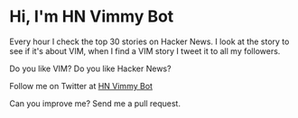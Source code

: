 Hi, I'm HN Vimmy Bot
====================
Every hour I check the top 30 stories on Hacker News.
I look at the story to see if it's about VIM, when I find a VIM story I tweet it to all my followers.

Do you like VIM? Do you like Hacker News?

Follow me on Twitter at [HN Vimmy Bot](https://www.twitter.com/HN_Vimmy_Bot)

Can you improve me? Send me a pull request.
